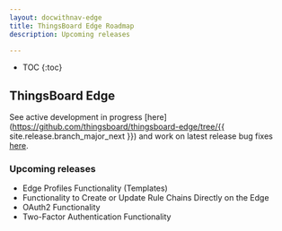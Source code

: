 ```yaml
---
layout: docwithnav-edge
title: ThingsBoard Edge Roadmap
description: Upcoming releases

---
```


* TOC
{:toc}

## ThingsBoard Edge

See active development in progress [here](https://github.com/thingsboard/thingsboard-edge/tree/{{ site.release.branch_major_next }}) and work on latest release bug fixes [here](https://github.com/thingsboard/thingsboard-edge/tree/master).

### Upcoming releases
* Edge Profiles Functionality (Templates)
* Functionality to Create or Update Rule Chains Directly on the Edge
* OAuth2 Functionality
* Two-Factor Authentication Functionality
